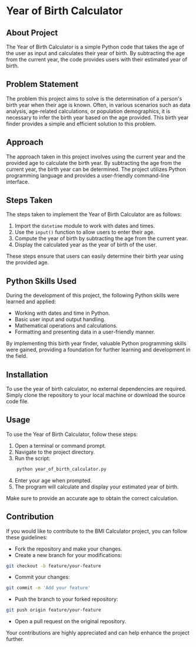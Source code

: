 # Year of Birth Calculator

## About Project

The Year of Birth Calculator is a simple Python code that takes the age of the user as input and calculates their year of birth. By subtracting the age from the current year, the code provides users with their estimated year of birth.

## Problem Statement

The problem this project aims to solve is the determination of a person's birth year when their age is known. Often, in various scenarios such as data analysis, age-related calculations, or population demographics, it is necessary to infer the birth year based on the age provided. This birth year finder provides a simple and efficient solution to this problem.

## Approach

The approach taken in this project involves using the current year and the provided age to calculate the birth year. By subtracting the age from the current year, the birth year can be determined. The project utilizes Python programming language and provides a user-friendly command-line interface.

## Steps Taken

The steps taken to implement the Year of Birth Calculator are as follows:

1. Import the `datetime` module to work with dates and times.
2. Use the `input()` function to allow users to enter their age.
3. Compute the year of birth by subtracting the age from the current year.
4. Display the calculated year as the year of birth of the user.

These steps ensure that users can easily determine their birth year using the provided age.


## Python Skills Used

During the development of this project, the following Python skills were learned and applied:

* Working with dates and time in Python.
* Basic user input and output handling.
* Mathematical operations and calculations.
* Formatting and presenting data in a user-friendly manner.

By implementing this birth year finder, valuable Python programming skills were gained, providing a foundation for further learning and development in the field.


## Installation

To use the year of birth calculator, no external dependencies are required. Simply clone the repository to your local machine or download the source code file.

## Usage

To use the Year of Birth Calculator, follow these steps:
1. Open a terminal or command prompt.
2. Navigate to the project directory. 
3. Run the script: 
``` bash
    python year_of_birth_calculator.py
```
4. Enter your age when prompted.
5. The program will calculate and display your estimated year of birth.

Make sure to provide an accurate age to obtain the correct calculation.

## Contribution

If you would like to contribute to the BMI Calculator project, you can follow these guidelines:

- Fork the repository and make your changes.
- Create a new branch for your modifications: 

``` bash
git checkout -b feature/your-feature
```
- Commit your changes: 

``` bash
git commit -m 'Add your feature'
```
- Push the branch to your forked repository: 

``` bash
git push origin feature/your-feature
```
- Open a pull request on the original repository.

Your contributions are highly appreciated and can help enhance the project further.
